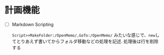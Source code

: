 # 計画機能



- [ ] Markdown Scripting

  `Script>>MakeFolder:/OpenMemo/,GoTo:/OpenMemo/` みたいな感じで、`new`してとりあえず書いてからフォルダ移動などの処理を記述. 処理後は行を削除する

  